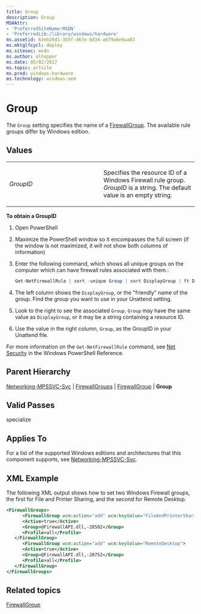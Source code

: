 ```yaml
---
title: Group
description: Group
MSHAttr:
- 'PreferredSiteName:MSDN'
- 'PreferredLib:/library/windows/hardware'
ms.assetid: 63eb28d1-3b5f-467e-bd34-a679a6e9aa83
ms.mktglfcycl: deploy
ms.sitesec: msdn
ms.author: alhopper
ms.date: 05/02/2017
ms.topic: article
ms.prod: windows-hardware
ms.technology: windows-oem
---
```

# Group

The `Group` setting specifies the name of a [FirewallGroup](networking-mpssvc-svcfirewallgroups-firewallgroup.md). The available rule groups differ by Windows edition.

## Values

<table>
<colgroup>
<col width="50%" />
<col width="50%" />
</colgroup>
<tbody>
<tr class="odd">
<td><p><em>GroupID</em></p></td>
<td><p>Specifies the resource ID of a Windows Firewall rule group. <em>GroupID</em> is a string. The default value is an empty string.</p></td>
</tr>
</tbody>
</table>

**To obtain a GroupID**

1. Open PowerShell
1. Maximize the PowerShell window so it encompasses the full screen (if the window is not maximized, it will not show both columns of information)
1. Enter the following command, which shows all unique groups on the computer which can have firewall rules associated with them.:

   ```PowerShell
   Get-NetFirewallRule | sort -unique Group | sort DisplayGroup | ft DisplayGroup, Group
   ```

1. The left column shows the `DisplayGroup`, or the "friendly" name of the group. Find the group you want to use in your Unattend setting.
1. Look to the right to see the associated `Group`. `Group` may have the same value as `DisplayGroup`, or it may be a string containing a resource ID.
1. Use the value in the right column, `Group`, as the GroupID in your Unattend file.

For more information on the `Get-NetFirewallRule` command, see [Net Security](https://docs.microsoft.com/en-us/powershell/module/netsecurity/?view=win10-ps) in the Windows PowerShell Reference.

## Parent Hierarchy

[Networking-MPSSVC-Svc](networking-mpssvc-svc.md) | [FirewallGroups](networking-mpssvc-svcfirewallgroups.md) | [FirewallGroup](networking-mpssvc-svcfirewallgroups-firewallgroup.md) | **Group**

## Valid Passes

specialize

## Applies To

For a list of the supported Windows editions and architectures that this component supports, see [Networking-MPSSVC-Svc](networking-mpssvc-svc.md).

## XML Example

The following XML output shows how to set two Windows Firewall groups, the first for File and Printer Sharing, and the second for Remote Desktop.

```XML
<FirewallGroups>
      <FirewallGroup wcm:action="add" wcm:keyValue="FileAndPrinterSharing">
      <Active>true</Active>
      <Group>@FirewallAPI.dll,-28502</Group>
      <Profile>all</Profile>
   </FirewallGroup>
      <FirewallGroup wcm:action="add" wcm:keyValue="RemoteDesktop">
      <Active>true</Active>
      <Group>@FirewallAPI.dll,-28752</Group>
      <Profile>all</Profile>
   </FirewallGroup>
</FirewallGroups>
```

## Related topics

[FirewallGroup](networking-mpssvc-svcfirewallgroups-firewallgroup.md)